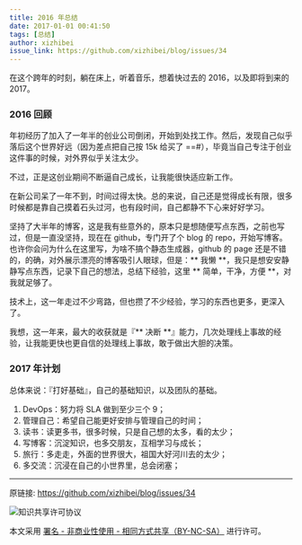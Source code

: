 ```yaml
---
title: 2016 年总结
date: 2017-01-01 00:41:50
tags: [总结]
author: xizhibei
issue_link: https://github.com/xizhibei/blog/issues/34
---
```

在这个跨年的时刻，躺在床上，听着音乐，想着快过去的 2016，以及即将到来的 2017。

### 2016 回顾
年初经历了加入了一年半的创业公司倒闭，开始到处找工作。然后，发现自己似乎落后这个世界好远（因为差点把自己按 15k 给买了 ==#），毕竟当自己专注于创业这件事的时候，对外界似乎关注太少。

不过，正是这创业期间不断逼自己成长，让我能很快适应新工作。

在新公司呆了一年不到，时间过得太快。总的来说，自己还是觉得成长有限，很多时候都是靠自己摸着石头过河，也有段时间，自己都静不下心来好好学习。

坚持了大半年的博客，这是我有些意外的，原本只是想随便写点东西，之前也写过，但是一直没坚持，现在在 github，专门开了个 blog 的 repo，开始写博客。也许你会问为什么在这里写，为啥不搞个静态生成器，github 的 page 还是不错的，的确，对外展示漂亮的博客吸引人眼球，但是：** 我懒 **，我只是想安安静静写点东西，记录下自己的想法，总结下经验，这里 ** 简单，干净，方便 **，对我就足够了。

技术上，这一年走过不少弯路，但也攒了不少经验，学习的东西也更多，更深入了。

我想，这一年来，最大的收获就是『** 决断 **』能力，几次处理线上事故的经验，让我能更快也更自信的处理线上事故，敢于做出大胆的决策。

### 2017 年计划

总体来说：『打好基础』，自己的基础知识，以及团队的基础。

1. DevOps：努力将 SLA 做到至少三个 9；
1. 管理自己：希望自己能更好安排与管理自己的时间；
1. 读书：读更多书，很多时候，只是自己想的太多，看的太少；
1. 写博客：沉淀知识，也多交朋友，互相学习与成长；
1. 旅行：多走走，外面的世界很大，祖国大好河川去的太少；
1. 多交流：沉浸在自己的小世界里，总会闭塞；



***
原链接: https://github.com/xizhibei/blog/issues/34

![知识共享许可协议](https://i.creativecommons.org/l/by-nc-sa/4.0/88x31.png "署名 - 非商业性使用 - 相同方式共享（BY-NC-SA）")

本文采用 [署名 - 非商业性使用 - 相同方式共享（BY-NC-SA）](https://creativecommons.org/licenses/by-nc-sa/4.0/deed.zh) 进行许可。
